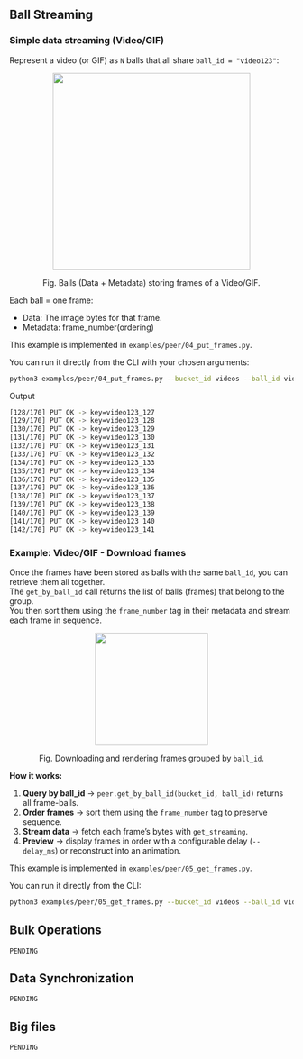 ## Ball Streaming 
### Simple data streaming (Video/GIF)

Represent a video (or GIF) as ```N``` balls that all share ```ball_id = "video123"```:
<div align=center>
  <img src="/assets/frames.png" width="350" \>
  <p>Fig. Balls (Data + Metadata) storing frames of a Video/GIF.<p\>
</div>

Each ball = one frame:
- Data: The image bytes for that frame.
- Metadata: frame_number(ordering)

This example is implemented in ```examples/peer/04_put_frames.py```.

You can run it directly from the CLI with your chosen arguments:
```bash
python3 examples/peer/04_put_frames.py --bucket_id videos --ball_id video123 --frames_dir ./examples/data/frames
```

Output
```sh
[128/170] PUT OK -> key=video123_127
[129/170] PUT OK -> key=video123_128
[130/170] PUT OK -> key=video123_129
[131/170] PUT OK -> key=video123_130
[132/170] PUT OK -> key=video123_131
[133/170] PUT OK -> key=video123_132
[134/170] PUT OK -> key=video123_133
[135/170] PUT OK -> key=video123_134
[136/170] PUT OK -> key=video123_135
[137/170] PUT OK -> key=video123_136
[138/170] PUT OK -> key=video123_137
[139/170] PUT OK -> key=video123_138
[140/170] PUT OK -> key=video123_139
[141/170] PUT OK -> key=video123_140
[142/170] PUT OK -> key=video123_141
```

### Example: Video/GIF - Download frames

Once the frames have been stored as balls with the same `ball_id`, you can retrieve them all together.  
The `get_by_ball_id` call returns the list of balls (frames) that belong to the group.  
You then sort them using the `frame_number` tag in their metadata and stream each frame in sequence.

<div align=center>
  <img src="/assets/get_frames.png" width="200" >
  <p>Fig. Downloading and rendering frames grouped by <code>ball_id</code>.<p>
</div>

**How it works:**
1. **Query by ball_id** → `peer.get_by_ball_id(bucket_id, ball_id)` returns all frame-balls.  
2. **Order frames** → sort them using the `frame_number` tag to preserve sequence.  
3. **Stream data** → fetch each frame’s bytes with `get_streaming`.  
4. **Preview** → display frames in order with a configurable delay (`--delay_ms`) or reconstruct into an animation.

This example is implemented in `examples/peer/05_get_frames.py`.

You can run it directly from the CLI:

```bash
python3 examples/peer/05_get_frames.py --bucket_id videos --ball_id video123 --delay_ms 40
```

## Bulk Operations
`PENDING`
## Data Synchronization
`PENDING`
## Big files
`PENDING`
